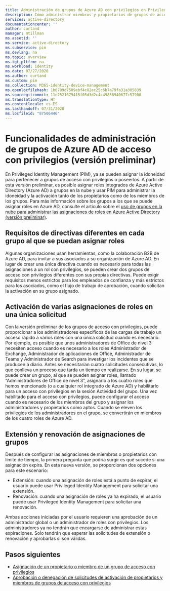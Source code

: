 ```yaml
---
title: Administración de grupos de Azure AD con privilegios en Privileged Identity Management (PIM) | Microsoft Docs
description: Cómo administrar miembros y propietarios de grupos de acceso con privilegios en Privileged Identity Management (PIM)
services: active-directory
documentationcenter: ''
author: curtand
manager: mtillman
ms.assetid: ''
ms.service: active-directory
ms.subservice: pim
ms.devlang: na
ms.topic: overview
ms.tgt_pltfrm: na
ms.workload: identity
ms.date: 07/27/2020
ms.author: curtand
ms.custom: pim
ms.collection: M365-identity-device-management
ms.openlocfilehash: 1b6709d7589ebf4c82ec25c6b7a79fa31a305839
ms.sourcegitcommit: 11e2521679415f05d3d2c4c49858940677c57900
ms.translationtype: HT
ms.contentlocale: es-ES
ms.lasthandoff: 07/31/2020
ms.locfileid: "87506446"
---
```

# <a name="management-capabilities-for-privileged-access-azure-ad-groups-preview"></a>Funcionalidades de administración de grupos de Azure AD de acceso con privilegios (versión preliminar)

En Privileged Identity Management (PIM), ya se pueden asignar la idoneidad para pertenecer a grupos de acceso con privilegios o poseerlos. A partir de esta versión preliminar, es posible asignar roles integrados de Azure Active Directory (Azure AD) a grupos en la nube y usar PIM para administrar la idoneidad y la activación tanto de los propietarios como de los miembros de los grupos. Para más información sobre los grupos a los que se puede asignar roles en Azure AD, consulte el artículo sobre el [uso de grupos en la nube para administrar las asignaciones de roles en Azure Active Directory (versión preliminar)](../users-groups-roles/roles-groups-concept.md).

## <a name="require-different-policies-for-each-role-assignable-group"></a>Requisitos de directivas diferentes en cada grupo al que se puedan asignar roles

Algunas organizaciones usan herramientas, como la colaboración B2B de Azure AD, para invitar a sus asociados a su organización de Azure AD. En lugar de crear una única directiva cuando es necesario para todas las asignaciones a un rol con privilegios, se pueden crear dos grupos de acceso con privilegios diferentes con sus propias directivas. Puede exigir requisitos menos estrictos para los empleados de confianza y más estrictos para los asociados, como el flujo de trabajo de aprobación, cuando solicitan la activación en su grupo asignado.

## <a name="activate-multiple-role-assignments-in-a-single-request"></a>Activación de varias asignaciones de roles en una única solicitud

Con la versión preliminar de los grupos de acceso con privilegios, puede proporcionar a los administradores específicos de las cargas de trabajo un acceso rápido a varios roles con una única solicitud cuando es necesario. Por ejemplo, es posible que unos administradores de Office de nivel 3 necesiten acceso cuando es necesario a los roles Administrador de Exchange, Administrador de aplicaciones de Office, Administrador de Teams y Administrador de Search para investigar los incidentes que se producen a diario. Antes se necesitarían cuatro solicitudes consecutivas, lo que conlleva un proceso que tarda un tiempo en realizarse. En su lugar, se puede crear un grupo, al que se pueden asignar roles, llamado “Administradores de Office de nivel 3”, asignarlo a los cuatro roles que hemos mencionado (o a cualquier rol integrado de Azure AD) y habilitarlo para un acceso con privilegios en la sesión Actividad del grupo. Una vez habilitado para el acceso con privilegios, puede configurar el acceso cuando es necesario de los miembros del grupo y asignar los administradores y propietarios como aptos. Cuando se eleven los privilegios de los administradores en el grupo, se convertirán en miembros de los cuatro roles de Azure AD.

## <a name="extend-and-renew-group-assignments"></a>Extensión y renovación de asignaciones de grupos

Después de configurar las asignaciones de miembros o propietarios con límite de tiempo, la primera pregunta que podría surgir es qué sucede si una asignación expira. En esta nueva versión, se proporcionan dos opciones para este escenario:

- Extensión: cuando una asignación de roles está a punto de expirar, el usuario puede usar Privileged Identity Management para solicitar una extensión.
- Renovación: cuando una asignación de roles ya ha expirado, el usuario puede usar Privileged Identity Management para solicitar una renovación.

Ambas acciones iniciadas por el usuario requieren una aprobación de un administrador global o un administrador de roles con privilegios. Los administradores ya no tendrán que encargarse de administrar estas expiraciones. Solo tendrán que esperar las solicitudes de extensión o renovación y aprobarlas si son válidas.

## <a name="next-steps"></a>Pasos siguientes

- [Asignación de un propietario o miembro de un grupo de acceso con privilegios](groups-assign-member-owner.md)
- [Aprobación o denegación de solicitudes de activación de propietarios y miembros de grupos de acceso con privilegios](groups-approval-workflow.md)
